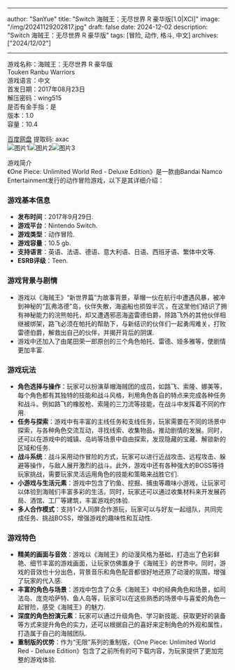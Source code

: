 
---
author: "SanYue"
title: "Switch 海贼王：无尽世界 R 豪华版[1.0|XCI]"
image: "/img/20241129202817.jpg"
draft: false
date: 2024-12-02
description: "Switch 海贼王：无尽世界 R 豪华版"
tags: [冒险, 动作, 格斗, 中文]
archives: ["2024/12/02"]

---

游戏名称：海贼王：无尽世界 R 豪华版   
Touken Ranbu Warriors    
游戏语言：中文  
首发日期：2017年08月23日  
解压密码：wing515  
是否有金手指：是  
版本：1.0   
容量：10.4

[百度网盘](https://pan.baidu.com/s/1wDS4RWGLQOqYXELRmIO2KQ) 提取码: axac  
![图片1](/img/nlnf32yr.jpg)![图片2](/img/un4mox.jpg)![图片3](/img/4e7q35y.jpg)  

游戏简介  
《One Piece: Unlimited World Red - Deluxe Edition》是一款由Bandai Namco Entertainment发行的动作冒险游戏，以下是其详细介绍：

### 游戏基本信息
- **发布时间**：2017年9月29日.
- **游戏平台**：Nintendo Switch.
- **游戏类型**：动作冒险.
- **游戏容量**：10.5 gb.
- **支持语言**：英语、法语、德语、意大利语、日语、西班牙语、繁体中文等.
- **ESRB评级**：Teen.

### 游戏背景与剧情
- 游戏以《海贼王》“新世界篇”为故事背景，草帽一伙在航行中遭遇风暴，被冲到神秘的“瓦弗洛德”岛，伙伴失散，海盗船也损毁半沉 。在这里他们结识了拥有神秘能力的浣熊帕托，却又遭遇邪恶海盗雷德伯爵，除路飞外的其他伙伴相继被绑架，路飞必须在帕托的帮助下，与新结识的伙伴们一起勇闯难关，打败雷德伯爵，解救出自己的伙伴，并揭开背后的阴谋.
-  游戏中还加入了由尾田荣一郎原创的三个角色帕托、雷德、娅多雅等，使剧情更加丰富.

### 游戏玩法
- **角色选择与操作**：玩家可以扮演草帽海贼团的成员，如路飞、索隆、娜美等，每个角色都有其独特的技能和战斗风格，利用角色各自的特点来完成各种任务和战斗。例如路飞的橡胶枪、索隆的三刀流等技能，在战斗中发挥着不同的作用.
- **任务与探索**：游戏中有丰富的主线任务和支线任务，玩家需要在不同的场景中探索，与各种角色交流互动，寻找线索、收集物品，推动剧情的发展。同时，还可以在游戏中的城镇、岛屿等场景中自由探索，发现隐藏的宝藏、解锁新的区域和任务.
- **战斗系统**：战斗采用动作冒险的方式，玩家可以进行近战攻击、远程攻击、躲避等操作，与敌人展开激烈的战斗。此外，游戏中还有各种强大的BOSS等待玩家挑战，需要玩家灵活运用角色的技能和策略来战胜它们.
- **小游戏与生活元素**：游戏中包含了钓鱼、挖掘、捕虫等趣味小游戏，让玩家可以体验到海贼们丰富多彩的生活。同时，玩家还可以通过收集材料来开发展药局、酒馆、工厂等建筑，丰富游戏的体验.
- **多人合作模式**：支持1-2人同屏合作游玩，玩家可以与好友一起组队，共同完成任务、挑战BOSS，增强游戏的趣味性和互动性.

### 游戏特色
- **精美的画面与音效**：游戏以《海贼王》的动漫风格为基础，打造出了色彩鲜艳、细节丰富的游戏画面，让玩家仿佛置身于《海贼王》的世界中。同时，游戏的音效也十分出色，背景音乐和角色配音都很好地还原了动漫的氛围，增强了玩家的代入感.
- **丰富的角色与场景**：游戏中包含了众多《海贼王》中的经典角色和场景，如司法岛、庞克哈萨特、鱼人岛等，玩家可以在这些熟悉的场景中与喜爱的角色一起冒险，感受《海贼王》的魅力.
- **深度的角色扮演元素**：玩家可以通过升级角色、学习新技能、获取更好的装备等方式来提升角色的实力，还可以根据自己的喜好来定制角色的外观和属性，打造属于自己的海贼团队.
- **重制版的优势**：作为“无限”系列的重制版，《One Piece: Unlimited World Red - Deluxe Edition》包含了之前所有的可下载内容，为玩家提供了更加完整的游戏体验.
 
